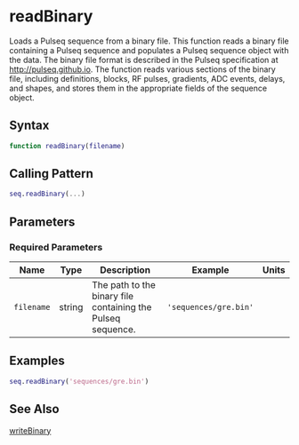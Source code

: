 # readBinary

Loads a Pulseq sequence from a binary file.  This function reads a binary file containing a Pulseq sequence and populates a Pulseq sequence object with the data.  The binary file format is described in the Pulseq specification at http://pulseq.github.io.  The function reads various sections of the binary file, including definitions, blocks, RF pulses, gradients, ADC events, delays, and shapes, and stores them in the appropriate fields of the sequence object.

## Syntax

```matlab
function readBinary(filename)
```

## Calling Pattern

```matlab
seq.readBinary(...)
```

## Parameters

### Required Parameters

| Name | Type | Description | Example | Units |
|------|------|-------------|---------|-------|
| `filename` | string | The path to the binary file containing the Pulseq sequence. | `'sequences/gre.bin'` |  |

## Examples

```matlab
seq.readBinary('sequences/gre.bin')
```

## See Also

[writeBinary](writeBinary.md)
